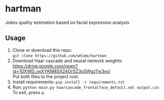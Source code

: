 # hartman
Jokes quality estimation based on facial expression analysis

## Usage
1. Clone or download this repo:  
```git clone https://github.com/whimo/hartman```
2. Download Haar cascade and neural network weights:  
https://drive.google.com/open?id=1DXWD_oxXYKM8SX24OrSZ3oSWgzTw3yci  
Put both files to the project root.
3. Install requirements:
```pip install -r requirements.txt```
4. Run:
```python main.py haarcascade_frontalface_default.xml output.csv```
To exit, press `q`.

